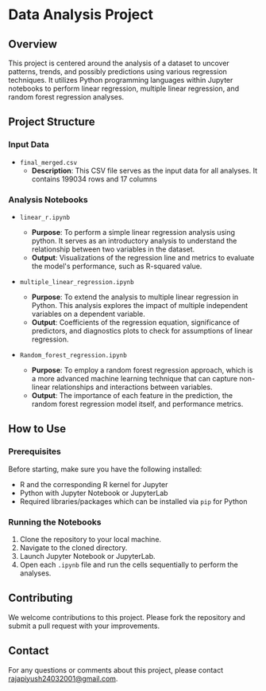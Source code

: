 # Data Analysis Project

## Overview
This project is centered around the analysis of a dataset to uncover patterns, trends, and possibly predictions using various regression techniques. It utilizes  Python programming languages within Jupyter notebooks to perform linear regression, multiple linear regression, and random forest regression analyses.

## Project Structure

### Input Data
- `final_merged.csv`
  - **Description**: This CSV file serves as the input data for all analyses. It contains 199034 rows and 17 columns

### Analysis Notebooks
- `linear_r.ipynb`
  - **Purpose**: To perform a simple linear regression analysis using python. It serves as an introductory analysis to understand the relationship between two variables in the dataset.
  - **Output**: Visualizations of the regression line and metrics to evaluate the model's performance, such as R-squared value.

- `multiple_linear_regression.ipynb`
  - **Purpose**: To extend the analysis to multiple linear regression in Python. This analysis explores the impact of multiple independent variables on a dependent variable.
  - **Output**: Coefficients of the regression equation, significance of predictors, and diagnostics plots to check for assumptions of linear regression.

- `Random_forest_regression.ipynb`
  - **Purpose**: To employ a random forest regression approach, which is a more advanced machine learning technique that can capture non-linear relationships and interactions between variables.
  - **Output**: The importance of each feature in the prediction, the random forest regression model itself, and performance metrics.

## How to Use

### Prerequisites
Before starting, make sure you have the following installed:
- R and the corresponding R kernel for Jupyter
- Python with Jupyter Notebook or JupyterLab
- Required libraries/packages which can be installed via `pip` for Python

### Running the Notebooks
1. Clone the repository to your local machine.
2. Navigate to the cloned directory.
3. Launch Jupyter Notebook or JupyterLab.
4. Open each `.ipynb` file and run the cells sequentially to perform the analyses.

## Contributing
We welcome contributions to this project. Please fork the repository and submit a pull request with your improvements.

## Contact
For any questions or comments about this project, please contact rajapiyush24032001@gmail.com.

